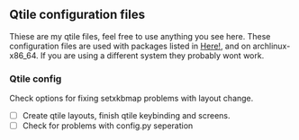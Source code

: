 ## Qtile configuration files

Thiese are my qtile files, feel free to use anything you see here.
These configuration files are used with packages
listed in [Here!](https://github.com/fishfurbanter/dotfiles/.pkglist), and on archlinux-x86_64.
If you are using a different system they probably wont work.

### Qtile config
Check options for fixing setxkbmap problems with layout change.

- [ ] Create qtile layouts, finish qtile keybinding and screens.
- [ ] Check for problems with config.py seperation

